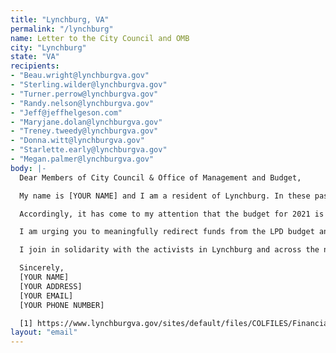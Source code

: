 ```yaml
---
title: "Lynchburg, VA"
permalink: "/lynchburg"
name: Letter to the City Council and OMB
city: "Lynchburg"
state: "VA"
recipients:
- "Beau.wright@lynchburgva.gov"
- "Sterling.wilder@lynchburgva.gov"
- "Turner.perrow@lynchburgva.gov"
- "Randy.nelson@lynchburgva.gov"
- "Jeff@jeffhelgeson.com"
- "Maryjane.dolan@lynchburgva.gov"
- "Treney.tweedy@lynchburgva.gov"
- "Donna.witt@lynchburgva.gov"
- "Starlette.early@lynchburgva.gov"
- "Megan.palmer@lynchburgva.gov"
body: |-
  Dear Members of City Council & Office of Management and Budget,

  My name is [YOUR NAME] and I am a resident of Lynchburg. In these past weeks, our nation has been gripped by protests calling for rapid and meaningful reevaluation of the role of policing in our communities and an end to racism and anti-Blackness. Our own city has been inextricably involved in this movement, with its own set of profound events.

  Accordingly, it has come to my attention that the budget for 2021 is being determined and adopted as these protests continue, and is set to be implemented in July. While we have been spending extraordinary amounts on policing, we are still seeing a rise in homelessness, safety concerns, and mental health needs in our city (according to 2018-2019 data). Unfortunately, we have seen that wasteful and harmful actions of our police ultimately contribute to perpetuating these community problems. The proposed $18 million to be allocated to the LPD in 2021 is more than the proposed 2021 allocation for Human Services, Community Development, and Parks/Recreation/Cultural _combined_ [1].

  I am urging you to meaningfully redirect funds from the LPD budget and instead use those extraordinary resources to address more effective social programs and services to support Black and Brown communities: COVID-19 relief, affordable housing, healthcare (including mental healthcare), access to food, and community-led centers and projects. These initiatives directly support your stated Priorities and Goals for our city as set forth in The Lynchburg Plan, and are much more effective at promoting safety and social equity than policing and incarceration.

  I join in solidarity with the activists in Lynchburg and across the nation, and know that we can be a beacon for other cities to follow if we only have the courage to change. Can I count on you to join us and reallocate funds away from LPD to prioritize social and community programs going forward?

  Sincerely,
  [YOUR NAME]
  [YOUR ADDRESS]
  [YOUR EMAIL]
  [YOUR PHONE NUMBER]

  [1] https://www.lynchburgva.gov/sites/default/files/COLFILES/Financial-Services/Budget/FY2021/PROPOSED%20FY%202021.pdf
layout: "email"
---
```


